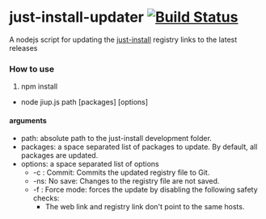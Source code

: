 # just-install-updater [![Build Status](https://travis-ci.org/guiweber/just-install-updater.svg?branch=master)](https://travis-ci.org/guiweber/just-install-updater)

A nodejs script for updating the [just-install](https://github.com/lvillani/just-install)
registry links to the latest releases

### How to use

1. npm install
* node jiup.js path [packages] [options]


#### arguments

* path: absolute path to the just-install development folder.
* packages: a space separated list of packages to update. By default, all packages are updated.
* options: a space separated list of options
  * -c : Commit: Commits the updated registry file to Git.
  * -ns: No save: Changes to the registry file are not saved.
  * -f : Force mode: forces the update by disabling the following safety checks:
    * The web link and registry link don't point to the same hosts.
